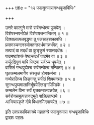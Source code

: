 +++
title = "१२ फाल्गुनमासगन्धपूजाविधिः"

+++
    
उत्तरे फाल्गुने मासे सर्वगन्धैश्च पूजयेत् ।  
विशेषस्नपनोपेतं विशेषयजनान्वितम् ॥ १ ॥  
दिक्पालात्पलवृद्ध्या तु पलसाहस्रकावधि ।  
प्रमाणञ्चन्दनस्योक्तन्तदर्धमगरुर्भवेत् ॥ २ ॥  
तत्पादं वा तदर्धं वा कुङ्कुमं स्यात्तदर्धतः ।  
पादमष्टांशकं वेष्टन्तदर्धं पादमेव वा ॥ ३ ॥  
कर्पूरद्विगुणं वापि पिष्ट्वा सर्वञ्च धूपयेत् ।  
वासितं गन्धपुष्पैश्च सर्वमन्त्रैश्च मन्त्रितम् ॥ ४ ॥  
घृतकम्बलमार्गेण संस्कृतं होमवर्त्मना ।  
गन्धैरालिप्य लिङ्गन्तु सपीठं शिवमन्त्रतः ॥ ५ ॥  
सुगन्धपुष्पमालाभिर्भूषयेल्लिङ्गपिण्डिके ।  
कम्बलेन विना सर्वं घृतकम्बलवन्नयेत् ॥ ६ ॥  
सर्वरोगसमुत्पत्तावद्भुते वाञ्छिताप्तये ।  
आभिचारकृते दोषे विधानमिदमाचरेत् ॥ ७ ॥  
    
इति उत्तरकामिकाख्ये महातन्त्रे फाल्गुनमास गन्धपूजाविधिः   
द्वादशः पटलः  
    
    
    